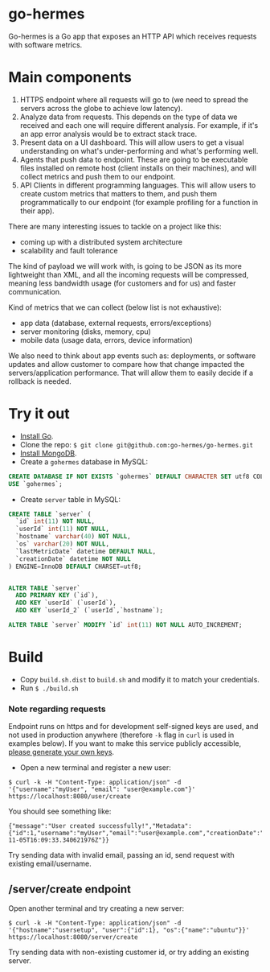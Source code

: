 # go-hermes
Go-hermes is a Go app that exposes an HTTP API which receives requests with software metrics.

# Main components
1. HTTPS endpoint where all requests will go to (we need to spread the servers across the globe to achieve low latency).
2. Analyze data from requests. This depends on the type of data we received and each one will require different analysis. For example, if it's an app error analysis would be to extract stack trace.
3. Present data on a UI dashboard. This will allow users to get a visual understanding on what's under-performing and what's performing well.
4. Agents that push data to endpoint. These are going to be executable files installed on remote host (client installs on their machines), and will collect metrics and push them to our endpoint.
5. API Clients in different programming languages. This will allow users to create custom metrics that matters to them, and push them programmatically to our endpoint (for example profiling for a function in their app).

There are many interesting issues to tackle on a project like this:
- coming up with a distributed system architecture
- scalability and fault tolerance

The kind of payload we will work with, is going to be JSON as its more lightweight than XML, and all the incoming requests will be compressed, meaning less bandwidth usage (for customers and for us) and faster communication.

Kind of metrics that we can collect (below list is not exhaustive):
- app data (database, external requests, errors/exceptions)
- server monitoring (disks, memory, cpu)
- mobile data (usage data, errors, device information)

We also need to think about app events such as: deployments, or software updates and allow customer to compare how that change impacted the servers/application performance. That will allow them to easily decide if a rollback is needed.

# Try it out
* [Install Go](https://golang.org/dl/).
* Clone the repo: ```$ git clone git@github.com:go-hermes/go-hermes.git```
* [Install MongoDB](https://www.mongodb.com/).
* Create a `gohermes` database in MySQL:
```sql
CREATE DATABASE IF NOT EXISTS `gohermes` DEFAULT CHARACTER SET utf8 COLLATE utf8_general_ci;
USE `gohermes`;
```
* Create `server` table in MySQL:
```sql
CREATE TABLE `server` (
  `id` int(11) NOT NULL,
  `userId` int(11) NOT NULL,
  `hostname` varchar(40) NOT NULL,
  `os` varchar(20) NOT NULL,
  `lastMetricDate` datetime DEFAULT NULL,
  `creationDate` datetime NOT NULL
) ENGINE=InnoDB DEFAULT CHARSET=utf8;


ALTER TABLE `server`
  ADD PRIMARY KEY (`id`),
  ADD KEY `userId` (`userId`),
  ADD KEY `userId_2` (`userId`,`hostname`);

ALTER TABLE `server` MODIFY `id` int(11) NOT NULL AUTO_INCREMENT;
```
# Build
* Copy `build.sh.dist` to `build.sh` and modify it to match your credentials.
* Run `$ ./build.sh`

### Note regarding requests
Endpoint runs on https and for development self-signed keys are used, and not used
in production anywhere (therefore `-k` flag in `curl` is used in examples below).
If you want to make this service publicly accessible, [please generate your own keys](https://github.com/golang/go/blob/master/src/crypto/tls/generate_cert.go).

* Open a new terminal and register a new user:
```
$ curl -k -H "Content-Type: application/json" -d '{"username":"myUser", "email": "user@example.com"}' https://localhost:8080/user/create
```

You should see something like:
```
{"message":"User created successfully!","Metadata":{"id":1,"username":"myUser","email":"user@example.com","creationDate":"2016-11-05T16:09:33.340621976Z"}}
```

Try sending data with invalid email, passing an id, send request with existing email/username.

## /server/create endpoint
Open another terminal and try creating a new server:
```
$ curl -k -H "Content-Type: application/json" -d '{"hostname":"usersetup", "user":{"id":1}, "os":{"name":"ubuntu"}}' https://localhost:8080/server/create
```

Try sending data with non-existing customer id, or try adding an existing server.
